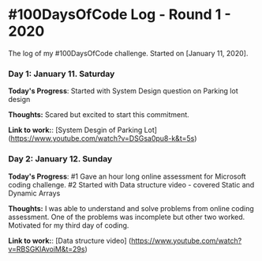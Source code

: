 # #100DaysOfCode Log - Round 1 - 2020

The log of my #100DaysOfCode challenge. Started on [January 11, 2020].

### Day 1: January 11. Saturday

**Today's Progress**: Started with System Design question on Parking lot design

**Thoughts:** Scared but excited to start this commitment. 

**Link to work:**: [System Desgin of Parking Lot] (https://www.youtube.com/watch?v=DSGsa0pu8-k&t=5s)

### Day 2: January 12. Sunday

**Today's Progress**: 
	#1 Gave an hour long online assessment for Microsoft coding challenge.
	#2 Started with Data structure video - covered Static and Dynamic Arrays

**Thoughts:** I was able to understand and solve problems from online coding assessment. One of the problems was incomplete but other two worked. Motivated for my third day of coding. 

**Link to work:**: [Data structure video] (https://www.youtube.com/watch?v=RBSGKlAvoiM&t=29s)
